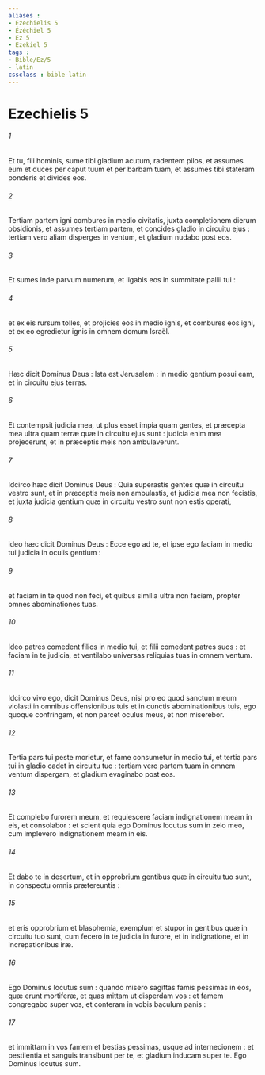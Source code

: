 ```yaml
---
aliases : 
- Ezechielis 5
- Ézéchiel 5
- Ez 5
- Ezekiel 5
tags : 
- Bible/Ez/5
- latin
cssclass : bible-latin
---
```


# Ezechielis 5

###### 1
Et tu, fili hominis, sume tibi gladium acutum, radentem pilos, et assumes eum et duces per caput tuum et per barbam tuam, et assumes tibi stateram ponderis et divides eos.
###### 2
Tertiam partem igni combures in medio civitatis, juxta completionem dierum obsidionis, et assumes tertiam partem, et concides gladio in circuitu ejus : tertiam vero aliam disperges in ventum, et gladium nudabo post eos.
###### 3
Et sumes inde parvum numerum, et ligabis eos in summitate pallii tui :
###### 4
et ex eis rursum tolles, et projicies eos in medio ignis, et combures eos igni, et ex eo egredietur ignis in omnem domum Israël.
###### 5
Hæc dicit Dominus Deus : Ista est Jerusalem : in medio gentium posui eam, et in circuitu ejus terras.
###### 6
Et contempsit judicia mea, ut plus esset impia quam gentes, et præcepta mea ultra quam terræ quæ in circuitu ejus sunt : judicia enim mea projecerunt, et in præceptis meis non ambulaverunt.
###### 7
Idcirco hæc dicit Dominus Deus : Quia superastis gentes quæ in circuitu vestro sunt, et in præceptis meis non ambulastis, et judicia mea non fecistis, et juxta judicia gentium quæ in circuitu vestro sunt non estis operati,
###### 8
ideo hæc dicit Dominus Deus : Ecce ego ad te, et ipse ego faciam in medio tui judicia in oculis gentium :
###### 9
et faciam in te quod non feci, et quibus similia ultra non faciam, propter omnes abominationes tuas.
###### 10
Ideo patres comedent filios in medio tui, et filii comedent patres suos : et faciam in te judicia, et ventilabo universas reliquias tuas in omnem ventum.
###### 11
Idcirco vivo ego, dicit Dominus Deus, nisi pro eo quod sanctum meum violasti in omnibus offensionibus tuis et in cunctis abominationibus tuis, ego quoque confringam, et non parcet oculus meus, et non miserebor.
###### 12
Tertia pars tui peste morietur, et fame consumetur in medio tui, et tertia pars tui in gladio cadet in circuitu tuo : tertiam vero partem tuam in omnem ventum dispergam, et gladium evaginabo post eos.
###### 13
Et complebo furorem meum, et requiescere faciam indignationem meam in eis, et consolabor : et scient quia ego Dominus locutus sum in zelo meo, cum implevero indignationem meam in eis.
###### 14
Et dabo te in desertum, et in opprobrium gentibus quæ in circuitu tuo sunt, in conspectu omnis prætereuntis :
###### 15
et eris opprobrium et blasphemia, exemplum et stupor in gentibus quæ in circuitu tuo sunt, cum fecero in te judicia in furore, et in indignatione, et in increpationibus iræ.
###### 16
Ego Dominus locutus sum : quando misero sagittas famis pessimas in eos, quæ erunt mortiferæ, et quas mittam ut disperdam vos : et famem congregabo super vos, et conteram in vobis baculum panis :
###### 17
et immittam in vos famem et bestias pessimas, usque ad internecionem : et pestilentia et sanguis transibunt per te, et gladium inducam super te. Ego Dominus locutus sum.
